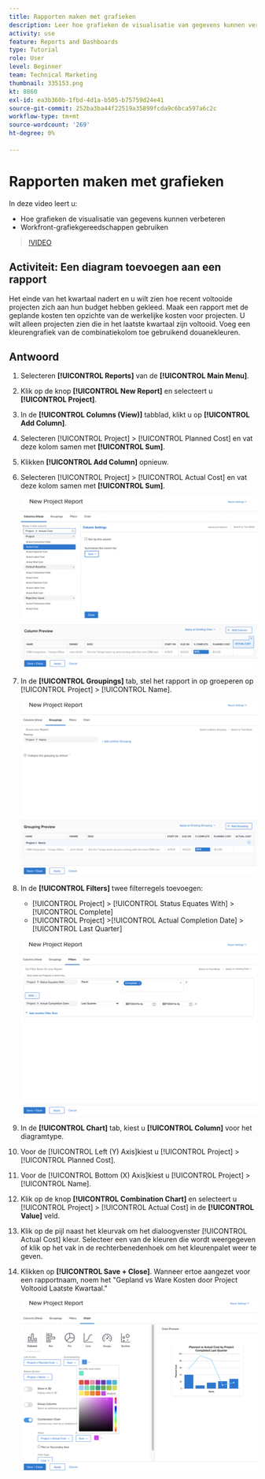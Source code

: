 ```yaml
---
title: Rapporten maken met grafieken
description: Leer hoe grafieken de visualisatie van gegevens kunnen verbeteren en hoe u grafiekgereedschappen kunt gebruiken in Workfront.
activity: use
feature: Reports and Dashboards
type: Tutorial
role: User
level: Beginner
team: Technical Marketing
thumbnail: 335153.png
kt: 8860
exl-id: ea3b360b-1fbd-4d1a-b505-b75759d24e41
source-git-commit: 252ba3ba44f22519a35899fcda9c6bca597a6c2c
workflow-type: tm+mt
source-wordcount: '269'
ht-degree: 0%

---
```


# Rapporten maken met grafieken

In deze video leert u:

* Hoe grafieken de visualisatie van gegevens kunnen verbeteren
* Workfront-grafiekgereedschappen gebruiken

>[!VIDEO](https://video.tv.adobe.com/v/335155/?quality=12)

## Activiteit: Een diagram toevoegen aan een rapport

Het einde van het kwartaal nadert en u wilt zien hoe recent voltooide projecten zich aan hun budget hebben gekleed. Maak een rapport met de geplande kosten ten opzichte van de werkelijke kosten voor projecten. U wilt alleen projecten zien die in het laatste kwartaal zijn voltooid. Voeg een kleurengrafiek van de combinatiekolom toe gebruikend douanekleuren.

## Antwoord

1. Selecteren **[!UICONTROL Reports]** van de **[!UICONTROL Main Menu]**.
1. Klik op de knop **[!UICONTROL New Report]** en selecteert u **[!UICONTROL Project]**.
1. In de **[!UICONTROL Columns (View)]** tabblad, klikt u op **[!UICONTROL Add Column]**.
1. Selecteren [!UICONTROL Project] > [!UICONTROL Planned Cost] en vat deze kolom samen met **[!UICONTROL Sum]**.
1. Klikken **[!UICONTROL Add Column]** opnieuw.
1. Selecteren [!UICONTROL Project] > [!UICONTROL Actual Cost] en vat deze kolom samen met **[!UICONTROL Sum]**.

   ![Een beeld van het scherm om kolommen aan een rapport toe te voegen](assets/chart-report-columns.png)

1. In de **[!UICONTROL Groupings]** tab, stel het rapport in op groeperen op [!UICONTROL Project] > [!UICONTROL Name].

   ![Een beeld van het scherm om groepen aan een rapport toe te voegen](assets/chart-report-groupings.png)

1. In de **[!UICONTROL Filters]** twee filterregels toevoegen:

   * [!UICONTROL Project] > [!UICONTROL Status Equates With] > [!UICONTROL Complete]
   * [!UICONTROL Project] >[!UICONTROL  Actual Completion Date] > [!UICONTROL Last Quarter]

   ![Een afbeelding van het scherm om filters toe te voegen aan een rapport](assets/chart-report-filters.png)

1. In de **[!UICONTROL Chart]** tab, kiest u **[!UICONTROL Column]** voor het diagramtype.
1. Voor de [!UICONTROL Left (Y) Axis]kiest u [!UICONTROL Project] > [!UICONTROL Planned Cost].
1. Voor de [!UICONTROL Bottom (X) Axis]kiest u [!UICONTROL Project] > [!UICONTROL Name].
1. Klik op de knop **[!UICONTROL Combination Chart]** en selecteert u [!UICONTROL Project] > [!UICONTROL Actual Cost] in de **[!UICONTROL Value]** veld.
1. Klik op de pijl naast het kleurvak om het dialoogvenster [!UICONTROL Actual Cost] kleur. Selecteer een van de kleuren die wordt weergegeven of klik op het vak in de rechterbenedenhoek om het kleurenpalet weer te geven.
1. Klikken op **[!UICONTROL Save + Close]**. Wanneer ertoe aangezet voor een rapportnaam, noem het &quot;Gepland vs Ware Kosten door Project Voltooid Laatste Kwartaal.&quot;

   ![Een beeld van het scherm om een grafiek aan een rapport toe te voegen](assets/chart-report-chart.png)
